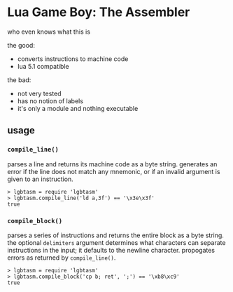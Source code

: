 # Lua Game Boy: The Assembler

who even knows what this is

the good:

- converts instructions to machine code
- lua 5.1 compatible

the bad:

- not very tested
- has no notion of labels
- it's only a module and nothing executable


## usage

### `compile_line()`

parses a line and returns its machine code as a byte string. generates an
error if the line does not match any mnemonic, or if an invalid argument is
given to an instruction.

```
> lgbtasm = require 'lgbtasm'
> lgbtasm.compile_line('ld a,3f') == '\x3e\x3f'
true
```


### `compile_block()`

parses a series of instructions and returns the entire block as a byte
string. the optional `delimiters` argument determines what characters can
separate instructions in the input; it defaults to the newline character.
propogates errors as returned by `compile_line()`.

```
> lgbtasm = require 'lgbtasm'
> lgbtasm.compile_block('cp b; ret', ';') == '\xb8\xc9'
true
```
